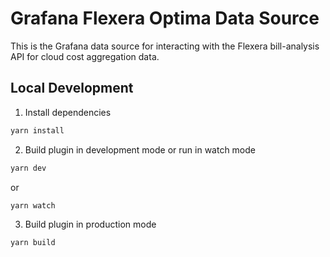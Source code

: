 # Grafana Flexera Optima Data Source

This is the Grafana data source for interacting with the Flexera bill-analysis API for cloud cost aggregation data. 

## Local Development
1. Install dependencies
```BASH
yarn install
```
2. Build plugin in development mode or run in watch mode
```BASH
yarn dev
```
or
```BASH
yarn watch
```
3. Build plugin in production mode
```BASH
yarn build
```
